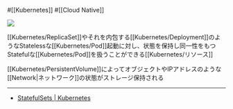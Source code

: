 #[[Kubernetes]] #[[Cloud Native]]

![](https://github.com/kubernetes/community/raw/master/icons/png/resources/labeled/sts-128.png)

[[Kubernetes/ReplicaSet]]やそれを内包する[[Kubernetes/Deployment]]のようなStatelessな[[Kubernetes/Pod]]起動に対し、状態を保持し同一性をもつStatefulな[[Kubernetes/Pod]]を扱うことができる[[Kubernetes/リソース]]

[[Kubernetes/PersistentVolume]]によってオブジェクトやIPアドレスのような[[Network|ネットワーク]]の状態がストレージ保持される

---

- [StatefulSets | Kubernetes](https://kubernetes.io/docs/concepts/workloads/controllers/statefulset/)